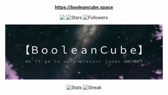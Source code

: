 
<!---
<h3 align="center">Competitive Programmer and Software Developer</h3>
<p align="center"> 
  <a href="https://booleancube.itch.io/"> <img src="https://img.shields.io/badge/-itch.io-black?style=for-the-badge&logo=itch.io" alt="itch"> </a> 
  <a href="https://discord.gg/3ZDpPyR"> <img src="https://img.shields.io/badge/-discord-black?style=for-the-badge&logo=discord" alt="discord"> </a> 
  <a href="https://www.youtube.com/channel/UCsivrachJyFVLi7V60lrd6g"> <img src="https://img.shields.io/badge/-youtube-black?style=for-the-badge&logo=youtube&color=ff0000" alt="youtube"> </a> 
  <a href="https://codeforces.com/profile/booleancub3"> <img src="https://img.shields.io/badge/-codeforces-black?style=for-the-badge&logo=codeforces" alt="cf"> </a> 
</p>

<p align="center">
    <img src="https://github.com/BooleanCube/BooleanCube/blob/main/images/bac4890e854599a841f9a36befeeac0b.jpg" width=180 />
    <a href="https://discord.gg/3ZDpPyR"> <img src="https://lanyard.cnrad.dev/api/525126007330570259?idleMessage=Ｗｅ＇ｌｌ　ｇｏ　ｔｏ　ｖｅｒｙ　ｄｉｓｔａｎｔ　ｌａｎｄｓ　煙ム加スけヨ" width=350/> </a>
    <img src="https://github.com/BooleanCube/BooleanCube/blob/main/images/fern-adventure-time.gif" width=180 />
</p>

----

<details>
  <summary> 🖥️ Notable Completed Projects </summary>
  
  Project                        | Technology         | Theme                   | Location
  ------------------------------ | ------------------ | ----------------------- | --------------------------------------------------------------
  Personal Website               | HTML/CSS/JS        | Website                 | https://booleancube.github.io/
  Lollipop Bot                   | Java/Maven/JDA     | Discord Bot             | https://github.com/BooleanCube/lollipop-discord
  Lollipop Website               | HTML/CSS/JS        | Website                 | https://lollipop-bot.github.io/
  keylab.nvim                    | Lua/Vimscript      | Vim Plugin              | https://github.com/BooleanCube/keylab.nvim
  NeovimKeys                     | Java Swing         | Application             | https://github.com/BooleanCube/NeovimKeys
  DiscordDB                      | Java/JSON/JDA      | Database Library        | https://github.com/BooleanCube/DiscordDB
  Digit Detection                | Java Swing         | Machine Learning App    | https://github.com/BooleanCube/digit-detection
  Planetary Chad                 | Python3            | Discord Bot             | https://github.com/OkeWoke/Astro-Discord-Bot
  Stock Bot                      | Python3/Matplotlib | Artificial Intelligence | https://github.com/BooleanCube/stock-bot
  Wordle AI                      | Java               | Artificial Intelligence | https://github.com/BooleanCube/Wordle-AI
  2048 AI                        | Python3/Pygame     | Artificial Intelligence | https://github.com/BooleanCube/2048-AI
  JGMP (for 2d graphics)         | Java/Maven         | Math/Physics Library    | https://github.com/BooleanCube/jgmp
  Chaos Theory Research         | Python3/Manim      | Math Research           | https://github.com/BooleanCube/chaos-theory
  Collatz Conjecture Research    | Python3/Matplotlib | Math Research           | https://github.com/BooleanCube/collatz-conjecture
  Falling Sand Simulation        | Java Swing         | Simulation/Game         | https://github.com/BooleanCube/falling-sand-sim
  Giant Enemy Spider             | OpenTk/C#          | Game                    | https://booleancube.itch.io/giantenemyspider
  Immortality                    | C#/Unity           | Game                    | https://booleancube.itch.io/immortality
  Together                       | C#/Unity           | Game                    | https://booleancube.itch.io/together
  TDPlanner                      | Python/Tkinter     | Utility Application     | https://github.com/BooleanCube/TDPlanner
  Enigma Simulation              | C++                | Simulation              | https://github.com/BooleanCube/Enigma-Simulation
  MAO Timer                      | C#/Unity           | Utility Application     | https://github.com/BooleanCube/mao-timer
  Procedural Island Generation   | Java               | Algorithm/Research      | https://github.com/BooleanCube/Procedural-Island-Generation
  GolemCube                      | Java/JDA           | Discord Bot             | https://github.com/BooleanCube/GolemCube
  A* Pathfinding Simulation      | Java Swing         | Algorithm Simulation    | https://github.com/BooleanCube/AStar-Pathfinding-Simulation
  zelk.vim                       | Vimscript          | Config Colorscheme      | https://github.com/BooleanCube/zelk.vim
  
</details>

<details>
  <summary> 🛠️ Useful Resources </summary>
  
  Resource                                                                    | Description
  -----------                                                                 | --------------
  [Hackpack](https://github.com/BooleanCube/hackpack)                         | My ICPC Hackpack with code templates to advanced data structures and algorithms
  [CP Solutions](https://github.com/BooleanCube/cp)                           | All of my competitive programming problem solutions to various judge sites.
  [UCF Learnset Solutions](https://github.com/BooleanCube/ucf-learnset)       | All of my submissions to problems on the UCF Learnset (private problem database)
  [AOC 2021](https://github.com/BooleanCube/aoc-2021)                         | All of my advent of code 2021 day solutions
  [AOC 2022](https://github.com/BooleanCube/aoc-2022)                         | All of my advent of code 2022 day solutions
  [CPBook](https://github.com/BooleanCube/CPBook)                             | A book/guide to competitive programming written by BooleanCube.
  [Range Query](https://github.com/BooleanCube/RangeQuery)                    | Range Query problem solutions and algorithms explored.
  [Heaps](https://github.com/BooleanCube/heaps)                               | Understand the mechanisms hidden behind the Priority Queue data structure.
  [Binary Search Trees](https://github.com/BooleanCube/BinarySearchTrees)     | Binary Search Tree problem solutions, algorithms and data structures explored.
  [JDA4 Tutorial Bot](https://github.com/BooleanCube/TutorialBot)             | A discord bot written for my JDA4 youtube tutorial series can be used for referencing.
  [Arch Dotfiles](https://github.com/BooleanCube/arch-dotfiles)               | Configuration dotfiles on Arch Linux (ArchOS distro) platform.
  [Ubuntu Dotfiles](https://github.com/BooleanCube/ubuntu-dotfiles)           | Configuration dotfiles on Ubuntu Linux (Budgie flavor) platform.
  [Windows Dotfiles](https://github.com/BooleanCube/windows-dotfiles)         | Configuration dotfiles on Windows 10 platform. (old)
 
</details>
-->


<p align="center">
  <b><a href="https://booleancube.space">https://booleancube.space</a></b>
</p>

<!-- <summary> 📈 GitHub Statistics </summary> -->
<p align="center">
  <img src="https://komarev.com/ghpvc/?username=BooleanCube&&style=for-the-badge" align="center" />
  <img alt="Stars" src="https://img.shields.io/github/stars/BooleanCube?style=for-the-badge" align="center" />
  <img alt="Followers" src="https://img.shields.io/github/followers/BooleanCube?style=for-the-badge" align="center" />
</p>

<p align="center">
  <img src="https://github.com/BooleanCube/BooleanCube/blob/main/images/githubbanner.png" alt="Ｗｅ＇ｌｌ　ｇｏ　ｔｏ　ｖｅｒｙ　ｄｉｓｔａｎｔ　ｌａｎｄｓ　ぼ畝ワ咽永ラ" href="https://booleancube.github.io/" width=800>
</p>

<p align="center">
  <img src="https://github-readme-stats.vercel.app/api?username=BooleanCube&include_all_commits=true&count_private=true&show_icons=true&bg_color=1e1e2e&text_color=cdd6f4&icon_color=cba6f7&title_color=94e2d5" alt="Stats" width = 400 />
  <!-- <img src="https://github-readme-stats.vercel.app/api?username=BooleanCube&hide_border=true&show_icons=true&bg_color=1e1e2e&text_color=cdd6f4&icon_color=cba6f7&title_color=94e2d5" alt="Stats" width=400/> -->
  <!--<img src="https://github-readme-stats.vercel.app/api/top-langs/?username=BooleanCube&layout=compact&hide_border=true&hide=html&show_icons=true&bg_color=1e1e2e&text_color=cdd6f4&icon_color=cba6f7&title_color=94e2d5" alt="Langs" /> -->
  <img src="http://github-readme-streak-stats.herokuapp.com?user=BooleanCube&theme=tokyonight" alt="Streak" width=425 />
</p>
